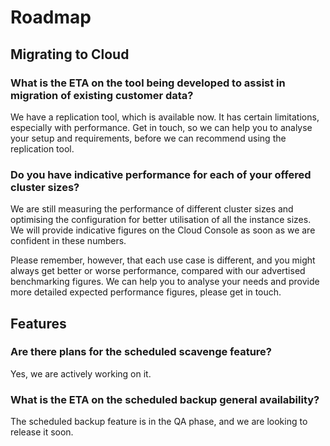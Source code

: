 # Roadmap

## Migrating to Cloud

### What is the ETA on the tool being developed to assist in migration of existing customer data?

We have a replication tool, which is available now. It has certain limitations, especially with performance. Get in touch, so we can help you to analyse your setup and requirements, before we can recommend using the replication tool.

### Do you have indicative performance for each of your offered cluster sizes?

We are still measuring the performance of different cluster sizes and optimising the configuration for better utilisation of all the instance sizes. We will provide indicative figures on the Cloud Console as soon as we are confident in these numbers.

Please remember, however, that each use case is different, and you might always get better or worse performance, compared with our advertised benchmarking figures. We can help you to analyse your needs and provide more detailed expected performance figures, please get in touch.

## Features

### Are there plans for the scheduled scavenge feature?

Yes, we are actively working on it.

### What is the ETA on the scheduled backup general availability?

The scheduled backup feature is in the QA phase, and we are looking to release it soon.



